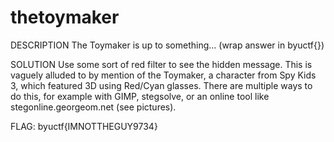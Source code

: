 # thetoymaker
DESCRIPTION
The Toymaker is up to something...
(wrap answer in byuctf{})

SOLUTION
Use some sort of red filter to see the hidden message. This is vaguely alluded to by mention of the Toymaker, a character from Spy Kids 3, which featured 3D using Red/Cyan glasses. There are multiple ways to do this, for example with GIMP, stegsolve, or an online tool like stegonline.georgeom.net (see pictures).

FLAG: byuctf{IMNOTTHEGUY9734}